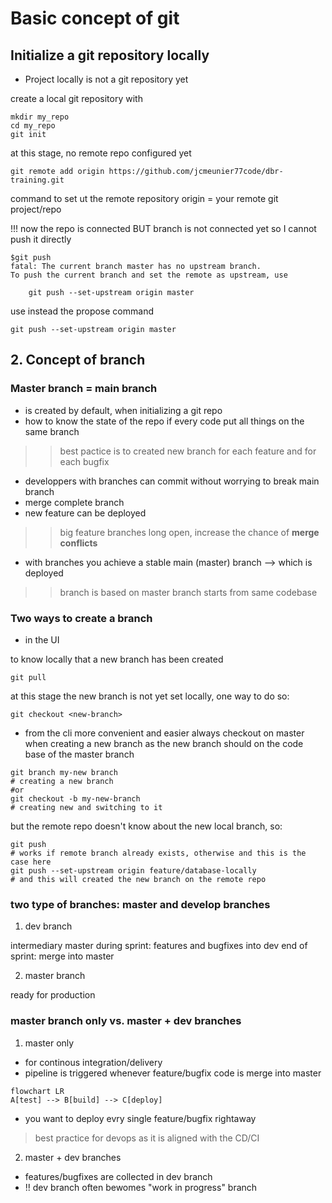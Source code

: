# Basic concept of git

## Initialize a git repository locally 

- Project locally is not a git repository yet 

create a local git repository with 

```
mkdir my_repo
cd my_repo
git init
```

at this stage, no remote repo configured yet 

```
git remote add origin https://github.com/jcmeunier77code/dbr-training.git
```
command to set ut the remote repository 
origin = your remote git project/repo

!!!
now the repo is connected 
BUT branch is not connected yet 
so I cannot push it directly 

```
$git push                                  
fatal: The current branch master has no upstream branch.
To push the current branch and set the remote as upstream, use

    git push --set-upstream origin master
```

use instead the propose command 

```
git push --set-upstream origin master
```

## 2. Concept of branch 

### Master branch = main branch
- is created by default, when initializing a git repo
- how to know the state of the repo if every code put all things on the same branch

>> best pactice is to created new branch for each feature and for each bugfix

- developpers with branches can commit without worrying to break main branch
- merge complete branch
- new feature can be deployed 

>> big feature branches long open, increase the chance of **merge conflicts**

- with branches you achieve a stable main (master) branch --> which is deployed

>> branch is based on master
>> branch starts from same codebase

### Two ways to create a branch 
- in the UI

to know locally that a new branch has been created 
```git
git pull
```
at this stage the new branch is not yet set locally, one way to do so:
```git 
git checkout <new-branch>
```

- from the cli
more convenient and easier 
always checkout on master when creating a new branch as the new branch should on the code base of the master branch
```shell
git branch my-new branch 
# creating a new branch
#or
git checkout -b my-new-branch
# creating new and switching to it 
```

but the remote repo doesn't know about the new local branch, so:
```
git push 
# works if remote branch already exists, otherwise and this is the case here 
git push --set-upstream origin feature/database-locally
# and this will created the new branch on the remote repo
```

### two type of branches: master and develop branches  

1. dev branch

intermediary master
during sprint: features and bugfixes into dev 
end of sprint: merge into master 

2. master branch 

ready for production 

### master branch only vs. master + dev branches 

1. master only

- for continous integration/delivery
- pipeline is triggered whenever feature/bugfix code is merge into master

```mermaid
flowchart LR
A[test] --> B[build] --> C[deploy]
```
- you want to deploy evry single feature/bugfix rightaway

> best practice for devops as it is aligned with the CD/CI 

2. master + dev branches

- features/bugfixes are collected in dev branch
- !! dev branch often bewomes "work in progress" branch











    






